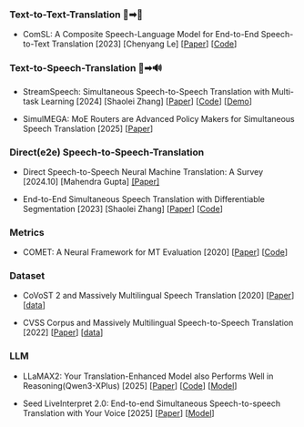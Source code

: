 ### Text-to-Text-Translation 📄➡📄

- ComSL: A Composite Speech-Language Model for End-to-End Speech-to-Text Translation [2023] [Chenyang Le] [[Paper](https://arxiv.org/abs/2305.14838)] [[Code](https://github.com/nethermanpro/ComSL)]



### Text-to-Speech-Translation 📄➡🔊

- StreamSpeech: Simultaneous Speech-to-Speech Translation with Multi-task Learning [2024] [Shaolei Zhang] [[Paper](https://arxiv.org/abs/2406.03049)] [[Code](https://github.com/ictnlp/StreamSpeech)] [[Demo](https://ictnlp.github.io/StreamSpeech-site/)]

- SimulMEGA: MoE Routers are Advanced Policy Makers for Simultaneous Speech Translation [2025] [[Paper](https://arxiv.org/abs/2509.01200)] 


### Direct(e2e) Speech-to-Speech-Translation
- Direct Speech-to-Speech Neural Machine Translation: A Survey [2024.10] [Mahendra Gupta] [[Paper]](http://arxiv.org/abs/2411.14453)

- End-to-End Simultaneous Speech Translation with Differentiable Segmentation [2023] [Shaolei Zhang] [[Paper](http://arxiv.org/abs/2305.16093)] [[Code](https://github.com/ictnlp/DiSeg)]

### Metrics

- COMET: A Neural Framework for MT Evaluation [2020] [[Paper](https://arxiv.org/abs/2009.09025)] [[Code](https://github.com/Unbabel/COMET)]


### Dataset

- CoVoST 2 and Massively Multilingual Speech Translation [2020] [[Paper](https://arxiv.org/abs/2007.10310)] [[data](https://github.com/facebookresearch/covost)]

- CVSS Corpus and Massively Multilingual Speech-to-Speech Translation [2022] [[Paper](http://arxiv.org/abs/2201.03713)] [[data](https://github.com/google-research-datasets/cvss)]

### LLM

- LLaMAX2: Your Translation-Enhanced Model also Performs Well in Reasoning(Qwen3-XPlus) [2025] [[Paper](https://arxiv.org/abs/2510.09189)] [[Code](https://github.com/CONE-MT/LLaMAX2.0)] [[Model](https://huggingface.co/collections/LLaMAX/llamax20-68ad1c154fcf2623b75a068c)]

- Seed LiveInterpret 2.0: End-to-end Simultaneous Speech-to-speech Translation with Your Voice [2025] [[Paper](https://arxiv.org/abs/2507.17527)] [[Model](https://console.volcengine.com/ark/region:ark+cn-beijing/experience/voice?modelId=doubao-simul-s2s&tab=SI&type=SI)]